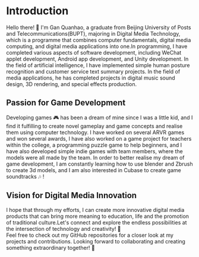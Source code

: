 # Introduction
Hello there! 👋 I'm Gan Quanhao, a graduate from Beijing University of Posts and Telecommunications(BUPT), majoring in Digital Media Technology, which is a programme that combines computer fundamentals, digital media computing, and digital media applications into one.In programming, I have completed various aspects of software development, including WeChat applet development, Android app development, and Unity development. In the field of artificial intelligence, I have implemented simple human posture recognition and customer service text summary projects. In the field of media applications, he has completed projects in digital music sound design, 3D rendering, and special effects production.
## Passion for Game Development
Developing games :video_game: has been a dream of mine since I was a little kid, and I find it fulfilling to create novel gameplay and game concepts and realise them using computer technology. I have worked on several ARVR games and won several awards, I have also worked on a game project for teachers within the college, a programming puzzle game to help beginners, and I have also developed simple indie games with team members, where the models were all made by the team. In order to better realise my dream of game development, I am constantly learning how to use blender and Zbrush to create 3d models, and I am also interested in Cubase to create game soundtracks :notes: !
## Vision for Digital Media Innovation
I hope that through my efforts, I can create more innovative digital media products that can bring more meaning to education, life and the promotion of traditional culture.Let's connect and explore the endless possibilities at the intersection of technology and creativity! 🚀  
Feel free to check out my GitHub repositories for a closer look at my projects and contributions. Looking forward to collaborating and creating something extraordinary together! 🌟
